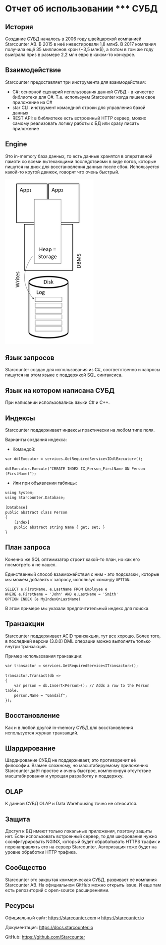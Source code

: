 # Отчет об использовании *** СУБД

## История
Создание СУБД началось в 2006 году швейцарской компанией Starcounter AB. В 2015 в неё инвестировали 1,8 млн\$. В 2017 компания получила ещё 35 миллионов крон (~3,5 млн\$), а потом в том же году выиграла приз в размере 2,2 млн евро в каком-то конкурсе.

## Взаимодействие
Starcounter предоставляет три инструмента для взаимодействия:
 - C#: основной сценарий использования данной СУБД - в качестве библиотеки для C#. Т.е. используем Starcounter когда пишем свое приложение на C#
 - star CLI: инструмент командной строки для управления базой данных
 - REST API: в библиотеке есть встроенный HTTP сервер, можно самому реализовать логику работы с БД или сразу писать приложение

## Engine
Это in-memory база данных, то есть данные хранятся в оперативной памяти со всеми вытекающими последствиями в виде логов, которые пишутся на диск для восстановления данных после сбоя. Используется какой-то крутой движок, говорят что очень быстрый.

![](img/Starcounter_architecture.png)

## Язык запросов
Starcounter создан для использования из C#, соответственно и запросы пишутся на этом языке с поддержкой SQL синтаксиса.

## Язык на котором написана СУБД
При написании использовались языки C# и C++.

## Индексы
Starcounter поддерживает индексы практически на любом типе поля.

Варианты создания индекса:
 - Командой:
 ```
var ddlExecutor = services.GetRequiredService<IDdlExecutor>();

ddlExecutor.Execute("CREATE INDEX IX_Person_FirstName ON Person (FirstName)");
 ```

 - Или при объявлении таблицы:
```
using System;
using Starcounter.Database;

[Database]
public abstract class Person
{
    [Index]
    public abstract string Name { get; set; }
}
```

## План запроса
Конечно же SQL оптимизатор строит какой-то план, но как его посмотреть я не нашел.

Единственный способ взаиможействия с ним - это подсказки , которые мы можем добавить к запросу, используя команду `OPTION`.

```
SELECT e.FirstName, e.LastName FROM Employee e 
WHERE e.FirstName = 'John' AND e.LastName = 'Smith' 
OPTION INDEX (e MyIndexOnLastName)
```

В этом примере мы указали предпочтительный индекс для поиска.

## Транзакции
Starcounter поддерживает ACID транзакции, тут все хорошо. Более того, в последней версии (3.0.0) DML операции можно выполнять только внутри транзакций.

Пример использования транзакции:
```
var transactor = services.GetRequiredService<ITransactor>();

transactor.Transact(db =>
{
    var person = db.Insert<Person>(); // Adds a row to the Person table.
    person.Name = "Gandalf";
});
```

## Восстановление
Как и в любой другой in-memory СУБД для восстановления используется журнал транзакций.

## Шардирование
Шардирование СУБД не поддерживает, это противоречит её философии. Взамен сложному, но масштабируемому приложению Starcounter даёт простое и очень быстрое, компенсируя отсутствие масштабирования и упрощая разработку и поддержку.

## OLAP
К данной СУБД OLAP и Data Warehousing точно не относится. 

## Защита
Доступ к БД имеют только локальные приложения, поэтому защиты нет. Если использовать встроенный сервер, то для шифрования нужно сконфигурировать NGINX, который будет обрабатывать HTTPS трафик и перенаправлять его на сервер Starcounter. Авторизация тоже будет на уровне обработки HTTP трафика.

## Сообщество
Starcounter это закрытая коммерческая СУБД, развивает её компания Starcounter AB. На официальном GitHub можно открыть issue. И еще там есть репозиторий с open-source расширениями.

## Ресурсы
Официальный сайт: https://starcounter.com и https://starcounter.io

Документация: https://docs.starcounter.io

GitHub: https://github.com/Starcounter